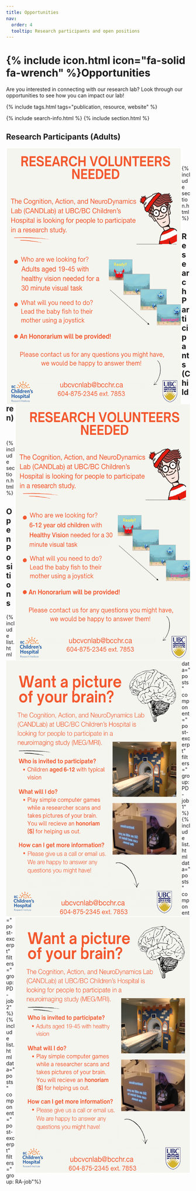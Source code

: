 ```yaml
---
title: Opportunities
nav:
  order: 4
  tooltip: Research participants and open positions 
---
```


# {% include icon.html icon="fa-solid fa-wrench" %}Opportunities

Are you interested in connecting with our research lab? Look through our opportunities 
to see how you can impact our lab!

{% include tags.html tags="publication, resource, website" %}

{% include search-info.html %}
{% include section.html %}
<h2 style="text-align: left;"> <strong> Research Participants (Adults) </strong> </h2>

<img align="left" width="480" height="700" src="/images/Fig1-Opportunity-Poster.png">
<img align="right" width="480" height="700" src="/images/Fig2-Opportunity-PosterAd.png">

<br>
<br>

{% include section.html %}
<h2 style="text-align: left;"> <strong> Research Participants (Children) </strong> </h2>
<img align="left" width="480" height="700" src="/images/Fig3-Opportunity-PosterAd.png">
<img align="right" width="480" height="700" src="/images/Fig4-Opportunity-PosterAd.png">

<br>

{% include section.html %}
## **Open Positions**

{% include list.html data="posts" component="post-excerpt" filters="group: PD-job1"%}
{% include list.html data="posts" component="post-excerpt" filters="group: PD-job2"%}
{% include list.html data="posts" component="post-excerpt" filters="group: RA-job"%}